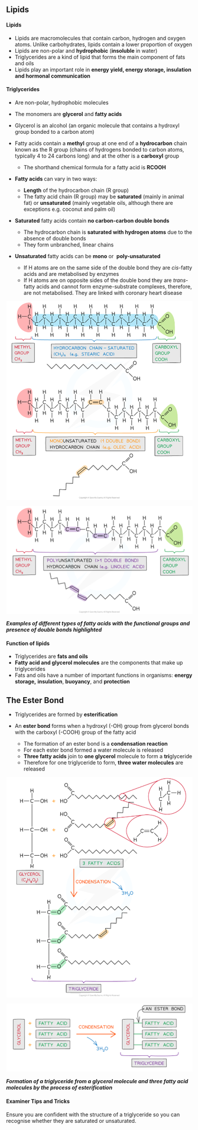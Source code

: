 Lipids
------

#### Lipids

* Lipids are macromolecules that contain carbon, hydrogen and oxygen atoms. Unlike carbohydrates, lipids contain a lower proportion of oxygen
* Lipids are non-polar and <b>hydrophobic</b> (<b>insoluble</b> in water)
* Triglycerides are a kind of lipid that forms the main component of fats and oils
* Lipids play an important role in <b>energy yield, energy storage, insulation and hormonal communication</b>

#### Triglycerides

* Are non-polar, hydrophobic molecules
* The monomers are <b>glycerol</b> and <b>fatty acids</b>
* Glycerol is an alcohol (an organic molecule that contains a hydroxyl group bonded to a carbon atom)
* Fatty acids contain a <b>methyl</b> group at one end of a <b>hydrocarbon</b> chain known as the R group (chains of hydrogens bonded to carbon atoms, typically 4 to 24 carbons long) and at the other is a <b>carboxyl</b> group

  + The shorthand chemical formula for a fatty acid is <b>RCOOH</b>
* <b>Fatty acids </b>can vary in two ways:

  + <b>Length</b> of the hydrocarbon chain (R group)
  + The fatty acid chain (R group) may be <b>saturated</b> (mainly in animal fat) or <b>unsaturated</b> (mainly vegetable oils, although there are exceptions e.g. coconut and palm oil)
* <b>Saturated</b> fatty acids contain <b>no carbon-carbon double bonds</b>

  + The hydrocarbon chain is <b>saturated with hydrogen atoms</b> due to the absence of double bonds
  + They form unbranched, linear chains
* <b>Unsaturated</b> fatty acids can be <b>mono</b> or  <b>poly</b><b>-unsaturated</b>

  + If H atoms are on the same side of the double bond they are <i>cis</i>-fatty acids and are metabolised by enzymes
  + If H atoms are on opposite sides of the double bond they are <i>trans</i>-fatty acids and cannot form enzyme-substrate complexes, therefore, are not metabolised. They are linked with coronary heart disease

![Triglycerides_Basics - types of fatty acids (1)](Triglycerides_Basics-types-of-fatty-acids-1.png)

![Triglycerides_Basics - types of fatty acids (2)](Triglycerides_Basics-types-of-fatty-acids-2.png)

<i><b>Examples of different types of fatty acids with the functional groups and presence of double bonds highlighted</b></i>

#### Function of lipids

* Triglycerides are <b>fats and oils</b>
* <b>Fatty acid and glycerol molecules</b> are the components that make up triglycerides
* Fats and oils have a number of important functions in organisms: <b>energy storage,</b> <b>insulation</b>, <b>buoyancy</b>, and <b>protection</b>

The Ester Bond
--------------

* Triglycerides are formed by <b>esterification</b>
* An <b>ester bond</b> forms when a hydroxyl (-OH) group from glycerol bonds with the carboxyl (-COOH) group of the fatty acid

  + The formation of an ester bond is a <b>condensation reaction</b>
  + For each ester bond formed a water molecule is released
  + <b>Three fatty acids</b> join to <b>one glycerol</b> molecule to form a <b>tri</b>glyceride
  + Therefore for one triglyceride to form, <b>three water molecules</b> are released

![Triglycerides Basics - Formation of a triglyceride (1)_2](Triglycerides-Basics-Formation-of-a-triglyceride-1_2.png)

![Triglycerides Basics - Formation of a triglyceride (2)](Triglycerides-Basics-Formation-of-a-triglyceride-2.png)

<i><b>Formation of a triglyceride from a glycerol molecule and three fatty acid molecules by the process of esterification</b></i>

#### Examiner Tips and Tricks

Ensure you are confident with the structure of a triglyceride so you can recognise whether they are saturated or unsaturated.